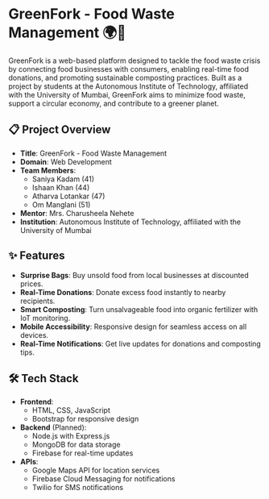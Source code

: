 # GreenFork - Food Waste Management 🌍🍴

GreenFork is a web-based platform designed to tackle the food waste crisis by connecting food businesses with consumers, enabling real-time food donations, and promoting sustainable composting practices. Built as a project by students at the Autonomous Institute of Technology, affiliated with the University of Mumbai, GreenFork aims to minimize food waste, support a circular economy, and contribute to a greener planet.

## 📋 Project Overview

- **Title**: GreenFork - Food Waste Management
- **Domain**: Web Development
- **Team Members**:
  - Saniya Kadam (41)
  - Ishaan Khan (44)
  - Atharva Lotankar (47)
  - Om Manglani (51)
- **Mentor**: Mrs. Charusheela Nehete
- **Institution**: Autonomous Institute of Technology, affiliated with the University of Mumbai

## ✨ Features

- **Surprise Bags**: Buy unsold food from local businesses at discounted prices.
- **Real-Time Donations**: Donate excess food instantly to nearby recipients.
- **Smart Composting**: Turn unsalvageable food into organic fertilizer with IoT monitoring.
- **Mobile Accessibility**: Responsive design for seamless access on all devices.
- **Real-Time Notifications**: Get live updates for donations and composting tips.

## 🛠️ Tech Stack

- **Frontend**:
  - HTML, CSS, JavaScript
  - Bootstrap for responsive design
- **Backend** (Planned):
  - Node.js with Express.js
  - MongoDB for data storage
  - Firebase for real-time updates
- **APIs**:
  - Google Maps API for location services
  - Firebase Cloud Messaging for notifications
  - Twilio for SMS notifications

